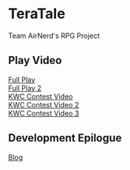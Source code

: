 # TeraTale
Team AirNerd's RPG Project

<h2>Play Video</h2>
<a href="https://www.youtube.com/watch?v=C-MkQjxeSKI">Full Play</a>
<br/>
<a href="https://www.youtube.com/watch?v=m33948bR5LQ">Full Play 2</a>
<br/>
<a href="http://www.21kwc.com/award/2016/2016_16.mp4">KWC Contest Video</a>
<br/>
<a href="http://blog.naver.com/beaqon/220711224922">KWC Contest Video 2</a>
<br/>
<a href="http://www.loboprix.com/article=21">KWC Contest Video 3</a>

<h2>Development Epilogue</h2>
<a href="http://blog.naver.com/lobo_prix/220638272562">Blog</a>
